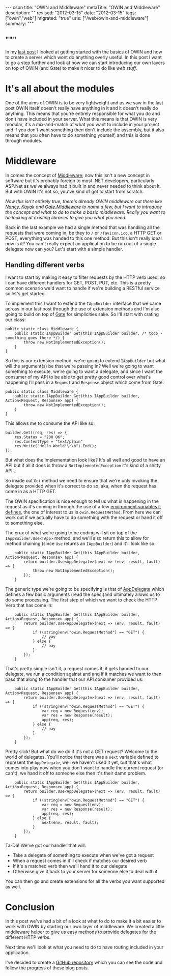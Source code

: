 --- cson
title: "OWIN and Middleware"
metaTitle: "OWIN and Middleware"
description: ""
revised: "2012-03-15"
date: "2012-03-15"
tags: ["owin","web"]
migrated: "true"
urls: ["/web/owin-and-middleware"]
summary: """

"""
---
In my [last post](http://www.aaron-powell.com/web/hello-owin) I looked at getting started with the basics of OWIN and how to create a server which wont do anything overly useful. In this post I want to go a step further and look at how we can start introducing our own layers on top of OWIN (and Gate) to make it nicer to do like *web stuff*.

# It's all about the modules

One of the aims of OWIN is to be very lightweight and as we saw in the last post OWIN itself doesn't really have anything in it and it doesn't really do anything. This means that you're entirely responsible for what you do and don't have included in your server. What this means is that OWIN is very modular, it's a mix-and-match of what you want to include in your project and if you don't want something then don't include the assembly, but it also means that you often have to do something yourself, and this is done through modules.

# Middleware

In comes the concept of [Middleware](http://en.wikipedia.org/wiki/Middleware); now this isn't a new concept in software but it's probably foreign to most .NET developers, particularly ASP.Net as we've always had it built in and never needed to think about it. But with OWIN it's not so, you've kind of got to start from scratch.

*Now this isn't entirely true, there's already OWIN middleware out there like [Nancy](http://nancyfx.org/), [Kayak](https://github.com/kayak/kayak) and [Gate.Middleware](http://nuget.org/packages/gate.middleware) to name a few, but I want to introduce the concept and what to do to make a basic middleware. Really you want to be looking at existing libraries to give you what you need.*

Back in the last example we had a single method that was handling all the requests that were coming in, be they to `/` or `/favicon.ico`, a HTTP GET or POST, everything was handed to this one method. But this isn't really ideal now is it? You can't really expect an application to be run out of a single delegate now can you? Let's start with a simple handler.

## Handling different verbs

I want to start by making it easy to filter requests by the HTTP verb used, so I can have different handlers for GET, POST, PUT, etc. This is a pretty common scenario we'd want to handle if we're building a RESTful service so let's get started.

To implement this I want to extend the `IAppBuilder` interface that we came across in our last post through the use of extension methods and I'm also going to build on top of [Gate](http://nuget.org/packages/gate) for simplicities sake. So I'll start with crating our class:

    public static class Middleware {
        public static IAppBuilder Get(this IAppBuilder builder, /* todo - something goes there */) {
            throw new NotImplementedException();
        }
    }
    
So this is our extension method, we're going to extend `IAppBuilder` but what will the argument(s) be that we're passing in? Well we're going to want something to execute, we're going to want a delegate, and since I want the consumer of my API to be able to get pretty good control over what's happening I'll pass in a `Request` and `Response` object which come from Gate:

    public static class Middleware {
        public static IAppBuilder Get(this IAppBuilder builder, Action<Request, Response> app) {
            throw new NotImplementedException();
        }
    }
    
This allows me to consume the API like so:

	builder.Get((req, res) => {
		res.Status = "200 OK";
		res.ContentType = "text/plain"
		res.Write("Hello World!\r\b").End();
	});

But what does the implementation look like? It's all well and good to have an API but if all it does is throw a `NotImplementedException` it's kind of a shitty API...

So inside out `Get` method we need to ensure that we're only invoking the delegate provided when it's correct to do so, aka, when the request has come in as a HTTP GET.

The OWIN specification is nice enough to tell us what is happening in the request as it's coming in through the use of a few [environment variables it defines](http://owin.org/spec/owin-1.0.0draft5.html#EnvironmentDictionary), the one of interest to us is `owin.RequestMethod`. From here we can work out if we actually have to do something with the request or hand it off to something else.

The crux of what we're going to be coding will sit on top of the `IAppBuilder.Use<TApp>` method, and we'll also return this to allow for method chaining (since `Use` returns an `IAppBuilder`) and it'll look like so:

        public static IAppBuilder Get(this IAppBuilder builder, Action<Request, Response> app) {
            return builder.Use<AppDelegate>(next => (env, result, fault) => {
                throw new NotImplementedException();
            });
        }
        
The generic type we're going to be specifying is that of [AppDelegate](http://owin.org/spec/owin-1.0.0draft5.html#ApplicationDelegate) which defines a few basic arguments (read the spec!)and ultimately allows us to do some processing. The first step of which we want to check the HTTP Verb that has come in:

        public static IAppBuilder Get(this IAppBuilder builder, Action<Request, Response> app) {
            return builder.Use<AppDelegate>(next => (env, result, fault) => {
                if ((string)env["owin.RequestMethod"] == "GET") {
                    // yay
                } else {
                    // nay
                }
            });
        }
        
That's pretty simple isn't it, a request comes it, it gets handed to our delegate, we run a condition against and and if it matches we want to then pass that along to the handler that our API consumer provided us:

        public static IAppBuilder Get(this IAppBuilder builder, Action<Request, Response> app) {
            return builder.Use<AppDelegate>(next => (env, result, fault) => {
                if ((string)env["owin.RequestMethod"] == "GET") {
                    var req = new Request(env);
                    var res = new Response(result);
                    app(req, res);
                } else {
                    // nay
                }
            });
        }
        
Pretty slick! But what do we do if it's not a GET request? Welcome to the world of delegates. You'll notice that there was a `next` variable defined to represent the `AppDelegate`, well we haven't used it yet, but that's what comes into play now when you don't want to handle the current request (or can't), we hand it off to someone else then it's their damn problem.

        public static IAppBuilder Get(this IAppBuilder builder, Action<Request, Response> app) {
            return builder.Use<AppDelegate>(next => (env, result, fault) => {
                if ((string)env["owin.RequestMethod"] == "GET") {
                    var req = new Request(env);
                    var res = new Response(result);
                    app(req, res);
                } else {
                    next(env, result, fault);
                }
            });
        }
        
Ta-Da! We've got our handler that will:

* Take a delegate of something to execute when we've got a request
* When a request comes in it'll check if matches our desired verb
* If it's a matched verb then we'll hand it to our delegate
* Otherwise give it back to your server for someone else to deal with it

You can then go and create extensions for all the verbs you want supported as well.

# Conclusion

In this post we've had a bit of a look at what to do to make it a bit easier to work with OWIN by starting our own layer of middleware. We created a little middleware helper to give us easy methods to provide delegates for the different HTTP verbs.

Next time we'll look at what you need to do to have routing included in your application.

I've decided to create a [GitHub repository](https://github.com/aaronpowell/Owin.HelloWorld) which you can see the code and follow the progress of these blog posts.